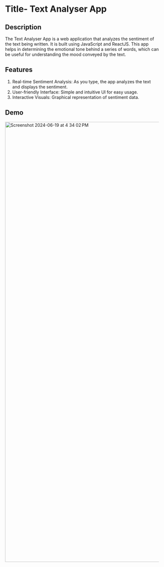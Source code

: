 # Title- Text Analyser App

## Description

The Text Analyser App is a web application that analyzes the sentiment of the text being written. It is built using JavaScript and ReactJS. This app helps in determining the emotional tone behind a series of words, which can be useful for understanding the mood conveyed by the text.

## Features
1. Real-time Sentiment Analysis: As you type, the app analyzes the text and displays the sentiment.
2. User-friendly Interface: Simple and intuitive UI for easy usage.
3. Interactive Visuals: Graphical representation of sentiment data.

## Demo
<img width="1438" alt="Screenshot 2024-06-19 at 4 34 02 PM" src="https://github.com/suryansh-2003/text-analyser/assets/109089208/ca11e118-ad72-4ab1-a840-3cfa0263f2aa">
